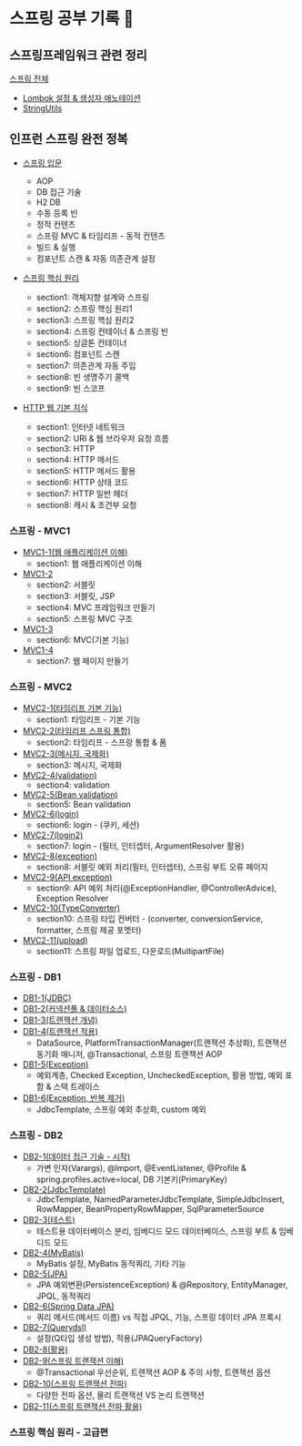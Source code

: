 # 스프링 공부 기록 💪

## 스프링프레임워크 관련 정리
[스프링 전체](https://github.com/jeus1998/Spring/tree/main/Spring)

- [Lombok 설정 & 생성자 애노테이션](https://github.com/jeus1998/Spring/blob/main/Spring/Lombok%20%EC%84%A4%EC%A0%95%20%26%20%EC%83%9D%EC%84%B1%EC%9E%90%20%EC%95%A0%EB%85%B8%ED%85%8C%EC%9D%B4%EC%85%98.md)
- [StringUtils](https://github.com/jeus1998/Spring/blob/main/Spring/StringUtils.md)

## 인프런 스프링 완전 정복 

- [스프링 입문](https://github.com/jeus1998/Spring/tree/main/Spring1/hello-spring/src)
  - AOP
  - DB 접근 기술 
  - H2 DB
  - 수동 등록 빈 
  - 정적 컨텐츠
  - 스프링 MVC & 타임리프 - 동적 컨텐츠 
  - 빌드 & 실행 
  - 컴포넌트 스캔 & 자동 의존관계 설정 

- [스프링 핵심 원리](https://github.com/jeus1998/Spring/tree/main/Spring2/core/src/%EC%8A%A4%ED%94%84%EB%A7%81%20%ED%95%B5%EC%8B%AC%20%EC%9B%90%EB%A6%AC%20-%20%EA%B8%B0%EB%B3%B8%ED%8E%B8)
  - section1: 객체지향 설계와 스프링 
  - section2: 스프링 핵심 원리1
  - section3: 스프링 핵심 원리2
  - section4: 스프링 컨테이너 & 스프링 빈 
  - section5: 싱글톤 컨테이너 
  - section6: 컴포넌트 스캔 
  - section7: 의존관계 자동 주입 
  - section8: 빈 생명주기 콜백 
  - section9: 빈 스코프 
- [HTTP 웹 기본 지식](https://github.com/jeus1998/Spring/tree/main/Spring3-HTTP)
  - section1: 인터넷 네트워크 
  - section2: URI & 웹 브라우저 요청 흐름 
  - section3: HTTP 
  - section4: HTTP 메서드
  - section5: HTTP 메서드 활용 
  - section6: HTTP 상태 코드 
  - section7: HTTP 일반 헤더 
  - section8: 캐시 & 조건부 요청 

### 스프링 - MVC1
- [MVC1-1(웹 애플리케이션 이해)](https://github.com/jeus1998/Spring/tree/main/Spring4-MVC1/1%20%EC%9B%B9%20%EC%95%A0%ED%94%8C%EB%A6%AC%EC%BC%80%EC%85%98%20%EC%9D%B4%ED%95%B4)
  - section1: 웹 애플리케이션 이해 
- [MVC1-2](https://github.com/jeus1998/Spring/tree/main/Spring4-MVC1/2%20Servlet/servlet/src/%EC%8A%A4%ED%94%84%EB%A7%81%20MVC%201)
  - section2: 서블릿
  - section3: 서블릿, JSP
  - section4: MVC 프레임워크 만들기
  - section5: 스프링 MVC 구조
- [MVC1-3](https://github.com/jeus1998/Spring/tree/main/Spring4-MVC1/mvc/src/%EA%B8%B0%EB%A1%9D)
  - section6: MVC(기본 기능)
- [MVC1-4](https://github.com/jeus1998/Spring/tree/main/Spring4-MVC1/itemservice/src/%EA%B8%B0%EB%A1%9D)
  - section7: 웹 페이지 만들기 

### 스프링 - MVC2
- [MVC2-1(타임리프 기본 기능)](https://github.com/jeus1998/Spring/tree/main/Spring5-MVC2/thymeleaf/src/%EA%B8%B0%EB%A1%9D)
  - section1: 타임리프 - 기본 기능
- [MVC2-2(타임리프 스프링 통합)](https://github.com/jeus1998/Spring/tree/main/Spring5-MVC2/form/src/%EA%B8%B0%EB%A1%9D)
  - section2: 타임리프 - 스프랑 통합 & 폼
- [MVC2-3(메시지, 국제화)](https://github.com/jeus1998/Spring/tree/main/Spring5-MVC2/message/src/%EA%B8%B0%EB%A1%9D)
  - section3: 메시지, 국제화 
- [MVC2-4(validation)](https://github.com/jeus1998/Spring/tree/main/Spring5-MVC2/validation/src/%EA%B8%B0%EB%A1%9D)
  - section4: validation
- [MVC2-5(Bean validation)](https://github.com/jeus1998/Spring/tree/main/Spring5-MVC2/validation/src/%EA%B8%B0%EB%A1%9D2%20-%20Bean%20Validation)
  - section5: Bean validation
- [MVC2-6(login)](https://github.com/jeus1998/Spring/tree/main/Spring5-MVC2/login/src)
  - section6: login - (쿠키, 세션)
- [MVC2-7(login2)](https://github.com/jeus1998/Spring/tree/main/Spring5-MVC2/login/src/%EC%84%B9%EC%85%98%207%20%EB%A1%9C%EA%B7%B8%EC%9D%B8%20%EC%B2%98%EB%A6%AC2(%ED%95%84%ED%84%B0%2C%20%EC%9D%B8%ED%84%B0%EC%85%89%ED%84%B0))
  - section7: login - (필터, 인터셉터, ArgumentResolver 활용)
- [MVC2-8(exception)](https://github.com/jeus1998/Spring/tree/main/Spring5-MVC2/exception/src/%EC%84%B9%EC%85%988%20%EC%98%88%EC%99%B8%20%EC%B2%98%EB%A6%AC%EC%99%80%20%EC%98%A4%EB%A5%98%20%ED%8E%98%EC%9D%B4%EC%A7%80)
  - section8: 서블릿 예외 처리(필터, 인터셉터), 스프링 부트 오류 페이지
- [MVC2-9(API exception)](https://github.com/jeus1998/Spring/tree/main/Spring5-MVC2/exception/src/%EC%84%B9%EC%85%989%20API%20%EC%98%88%EC%99%B8%20%EC%B2%98%EB%A6%AC)
  - section9: API 예외 처리(@ExceptionHandler, @ControllerAdvice), Exception Resolver
- [MVC2-10(TypeConverter)](https://github.com/jeus1998/Spring/tree/main/Spring5-MVC2/typeconverter/src/%EC%84%B9%EC%85%98%2010%20%EC%8A%A4%ED%94%84%EB%A7%81%20%ED%83%80%EC%9E%85%20%EC%BB%A8%EB%B2%84%ED%84%B0)
  - section10: 스프링 타입 컨버터 - (converter, conversionService, formatter, 스프링 제공 포멧터)
- [MVC2-11(upload)](https://github.com/jeus1998/Spring/tree/main/Spring5-MVC2/upload/src/%EC%84%B9%EC%85%98%2011%20%ED%8C%8C%EC%9D%BC%20%EC%97%85%EB%A1%9C%EB%93%9C)
  - section11: 스프링 파일 업로드, 다운로드(MultipartFile)

### 스프링 - DB1
- [DB1-1(JDBC)](https://github.com/jeus1998/Spring/tree/main/Spring6-DB1/jdbc/Section1%20JDBC%20%EC%9D%B4%ED%95%B4)
- [DB1-2(커넥션풀 & 데이터소스)](https://github.com/jeus1998/Spring/tree/main/Spring6-DB1/jdbc/Section2%20%EC%BB%A4%EB%84%A5%EC%85%98%ED%92%80%EA%B3%BC%20%EB%8D%B0%EC%9D%B4%ED%84%B0%EC%86%8C%EC%8A%A4%20%EC%9D%B4%ED%95%B4)
- [DB1-3(트랜잭션 개념)](https://github.com/jeus1998/Spring/tree/main/Spring6-DB1/jdbc/Section3%20%ED%8A%B8%EB%9E%9C%EC%9E%AD%EC%85%98%20%EC%9D%B4%ED%95%B4)
- [DB1-4(트랜잭션 적용)](https://github.com/jeus1998/Spring/tree/main/Spring6-DB1/jdbc/Section4%20%EC%8A%A4%ED%94%84%EB%A7%81%EA%B3%BC%20%EB%AC%B8%EC%A0%9C%20%ED%95%B4%EA%B2%B0%20-%20%ED%8A%B8%EB%9E%9C%EC%9E%AD%EC%85%98)
  - DataSource, PlatformTransactionManager(트랜잭션 추상화), 트랜잭션 동기화 매니저, @Transactional, 스프링 트랜잭션 AOP
- [DB1-5(Exception)](https://github.com/jeus1998/Spring/tree/main/Spring6-DB1/jdbc/Section5%20%EC%9E%90%EB%B0%94%20%EC%98%88%EC%99%B8%20%EC%9D%B4%ED%95%B4)
  - 예외계층, Checked Exception, UncheckedException, 활용 방법, 예외 포함 & 스택 트레이스
- [DB1-6(Exception, 반복 제거)](https://github.com/jeus1998/Spring/tree/main/Spring6-DB1/jdbc/Section6%20%EC%98%88%EC%99%B8%20%EC%B2%98%EB%A6%AC%2C%20%EB%B0%98%EB%B3%B5)
  - JdbcTemplate, 스프링 예외 추상화, custom 예외 

### 스프링 - DB2
- [DB2-1(데이터 접근 기술 - 시작)](https://github.com/jeus1998/Spring/tree/main/Spring7-DB2/itemservice-db/Section1%20%EB%8D%B0%EC%9D%B4%ED%84%B0%20%EC%A0%91%EA%B7%BC%20%EA%B8%B0%EC%88%A0%20-%20%EC%8B%9C%EC%9E%91)
  - 가변 인자(Varargs), @Import, @EventListener, @Profile & spring.profiles.active=local, DB 기본키(PrimaryKey) 
- [DB2-2(JdbcTemplate)](https://github.com/jeus1998/Spring/tree/main/Spring7-DB2/itemservice-db/Section2%20%EB%8D%B0%EC%9D%B4%ED%84%B0%20%EC%A0%91%EA%B7%BC%20%EA%B8%B0%EC%88%A0%20-%20%EC%8A%A4%ED%94%84%EB%A7%81%20JdbcTemplate)
  - JdbcTemplate, NamedParameterJdbcTemplate, SimpleJdbcInsert, RowMapper, BeanPropertyRowMapper, SqlParameterSource
- [DB2-3(테스트)](https://github.com/jeus1998/Spring/tree/main/Spring7-DB2/itemservice-db/Section3%20%EB%8D%B0%EC%9D%B4%ED%84%B0%20%EC%A0%91%EA%B7%BC%20%EA%B8%B0%EC%88%A0%20-%20%ED%85%8C%EC%8A%A4%ED%8A%B8)
  - 테스트용 데이터베이스 분리, 임베디드 모드 데이터베이스, 스프링 부트 & 임베디드 모드 
- [DB2-4(MyBatis)](https://github.com/jeus1998/Spring/tree/main/Spring7-DB2/itemservice-db/Section4%20%EB%8D%B0%EC%9D%B4%ED%84%B0%20%EC%A0%91%EA%B7%BC%20%EA%B8%B0%EC%88%A0%20-%20MyBatis)
  - MyBatis 설정, MyBatis 동적쿼리, 기타 기능 
- [DB2-5(JPA)](https://github.com/jeus1998/Spring/tree/main/Spring7-DB2/itemservice-db/Section5%20%EB%8D%B0%EC%9D%B4%ED%84%B0%20%EC%A0%91%EA%B7%BC%20%EA%B8%B0%EC%88%A0%20-%20JPA)
  - JPA 예외변환(PersistenceException) & @Repository, EntityManager, JPQL, 동적쿼리 
- [DB2-6(Spring Data JPA)](https://github.com/jeus1998/Spring/tree/main/Spring7-DB2/itemservice-db/Section6%20%EB%8D%B0%EC%9D%B4%ED%84%B0%20%EC%A0%91%EA%B7%BC%20%EA%B8%B0%EC%88%A0%20-%20%EC%8A%A4%ED%94%84%EB%A7%81%20%EB%8D%B0%EC%9D%B4%ED%84%B0%20JPA)
  - 쿼리 메서드(메서드 이름) vs 직접 JPQL, 기능, 스프링 데이터 JPA 프록시 
- [DB2-7(Querydsl)](https://github.com/jeus1998/Spring/tree/main/Spring7-DB2/itemservice-db/Section7%20%EB%8D%B0%EC%9D%B4%ED%84%B0%20%EC%A0%91%EA%B7%BC%20%EA%B8%B0%EC%88%A0%20-%20Querydsl)
  - 설정(Q타입 생성 방법), 적용(JPAQueryFactory)
- [DB2-8(활용)](https://github.com/jeus1998/Spring/tree/main/Spring7-DB2/itemservice-db/Section8%20%EB%8D%B0%EC%9D%B4%ED%84%B0%20%EC%A0%91%EA%B7%BC%20%EA%B8%B0%EC%88%A0%20-%20%ED%99%9C%EC%9A%A9%20%EB%B0%A9%EC%95%88)
- [DB2-9(스프링 트랜잭션 이해)](https://github.com/jeus1998/Spring/tree/main/Spring7-DB2/transaction/Section9%20%EC%8A%A4%ED%94%84%EB%A7%81%20%ED%8A%B8%EB%9E%9C%EC%9E%AD%EC%85%98%20%EC%9D%B4%ED%95%B4)
  - @Transactional 우선순위, 트랜잭션 AOP & 주의 사항, 트랜잭션 옵션
- [DB2-10(스프링 트랜잭션 전파)](https://github.com/jeus1998/Spring/tree/main/Spring7-DB2/transaction/Section10%20%EC%8A%A4%ED%94%84%EB%A7%81%20%ED%8A%B8%EB%9E%9C%EC%9E%AD%EC%85%98%20%EC%A0%84%ED%8C%8C1%20-%20%EA%B8%B0%EB%B3%B8)
  - 다양한 전파 옵션, 물리 트랜잭션 VS 논리 트랜잭션
- [DB2-11(스프링 트랜잭션 전파 활용)](https://github.com/jeus1998/Spring/tree/main/Spring7-DB2/transaction/Section11%20%EC%8A%A4%ED%94%84%EB%A7%81%20%ED%8A%B8%EB%9E%9C%EC%9E%AD%EC%85%98%20%EC%A0%84%ED%8C%8C2%20-%20%ED%99%9C%EC%9A%A9)

### 스프링 핵심 원리 - 고급편

